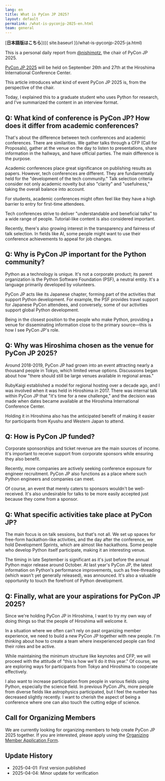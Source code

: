 ```yaml
---
lang: en
title: What is PyCon JP 2025?
layout: default
permalink: /what-is-pyconjp-2025-en.html
team: general
---
```


[**日本語版はこちら**]({{ site.baseurl }}/what-is-pyconjp-2025-ja.html)

This is a personal daily report from [@nishimotz](https://d.nishimotz.com/aboutme), the chair of PyCon JP 2025.

[PyCon JP 2025](https://2025.pycon.jp/) will be held on September 26th and 27th at the Hiroshima International Conference Center.

This article introduces what kind of event PyCon JP 2025 is, from the perspective of the chair.

Today, I explained this to a graduate student who uses Python for research, and I've summarized the content in an interview format.

## Q: What kind of conference is PyCon JP? How does it differ from academic conferences?

That's about the difference between tech conferences and academic conferences. There are similarities. We gather talks through a CFP (Call for Proposals), gather at the venue on the day to listen to presentations, share information in the hallways, and have official parties. The main difference is the purpose.

Academic conferences place great significance on publishing results as papers. However, tech conferences are different. They are fundamentally held for the "development of the tech community." Talk selection criteria consider not only academic novelty but also "clarity" and "usefulness," taking the overall balance into account.

For students, academic conferences might often feel like they have a high barrier to entry for first-time attendees.

Tech conferences strive to deliver "understandable and beneficial talks" to a wide range of people. Tutorial-like content is also considered important.

Recently, there's also growing interest in the transparency and fairness of talk selection. In fields like AI, some people might want to use their conference achievements to appeal for job changes.

## Q: Why is PyCon JP important for the Python community?

Python as a technology is unique. It's not a corporate product; its parent organization is the Python Software Foundation (PSF), a neutral entity. It's a language primarily developed by volunteers.

PyCon JP acts like its Japanese chapter, forming part of the activities that support Python development. For example, the PSF provides travel support for Japanese PyCon attendees, and conversely, some of our activities support global Python development.

Being in the closest position to the people who make Python, providing a venue for disseminating information close to the primary source—this is how I see PyCon JP's role.

## Q: Why was Hiroshima chosen as the venue for PyCon JP 2025?

Around 2018-2019, PyCon JP had grown into an event attracting nearly a thousand people in Tokyo, which limited venue options. Discussions began about how "there should still be large venues available in regional areas."

RubyKaigi established a model for regional hosting over a decade ago, and I was involved when it was held in Hiroshima in 2017. There was internal talk within PyCon JP that "it's time for a new challenge," and the decision was made when dates became available at the Hiroshima International Conference Center.

Holding it in Hiroshima also has the anticipated benefit of making it easier for participants from Kyushu and Western Japan to attend.

## Q: How is PyCon JP funded?

Corporate sponsorships and ticket revenue are the main sources of income. It's important to receive support from corporate sponsors while ensuring they also benefit.

Recently, more companies are actively seeking conference exposure for engineer recruitment. PyCon JP also functions as a place where such Python engineers and companies can meet.

Of course, an event that merely caters to sponsors wouldn't be well-received. It's also undesirable for talks to be more easily accepted just because they come from a sponsor.

## Q: What specific activities take place at PyCon JP?

The main focus is on talk sessions, but that's not all. We set up spaces for free-form hackathon-like activities, and the day after the conference, we hold Development Sprints, which are almost like hackathons. Some people who develop Python itself participate, making it an interesting venue.

The timing in late September is significant as it's just before the annual Python major release around October. At last year's PyCon JP, the latest information on Python's performance improvements, such as free-threading (which wasn't yet generally released), was announced. It's also a valuable opportunity to touch the forefront of Python development.

## Q: Finally, what are your aspirations for PyCon JP 2025?

Since we're holding PyCon JP in Hiroshima, I want to try my own way of doing things so that the people of Hiroshima will welcome it.

In a situation where we often can't rely on past organizing member experience, we need to build a new PyCon JP together with new people. I'm thinking about how to create a team where inexperienced people can find their roles and be active.

While maintaining the minimum structure like keynotes and CFP, we will proceed with the attitude of "this is how we'll do it this year." Of course, we are exploring ways for participants from Tokyo and Hiroshima to cooperate effectively.

I also want to increase participation from people in various fields using Python, especially the science field. In previous PyCon JPs, more people from diverse fields like astrophysics participated, but I feel the number has decreased slightly recently. I want to cherish the aspect of being a conference where one can also touch the cutting edge of science.

## Call for Organizing Members

We are currently looking for organizing members to help create PyCon JP 2025 together. If you are interested, please apply using the [Organizing Member Application Form](https://forms.gle/7irqYKhZVj7AY7LfA).

## Update History

- 2025-04-01: First version published
- 2025-04-04: Minor update for verification
